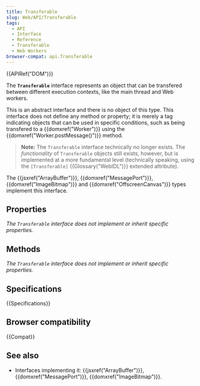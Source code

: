 ```yaml
---
title: Transferable
slug: Web/API/Transferable
tags:
  - API
  - Interface
  - Reference
  - Transferable
  - Web Workers
browser-compat: api.Transferable
---
```

{{APIRef("DOM")}}

The **`Transferable`** interface represents an object that can be transfered between different execution contexts, like the main thread and Web workers.

This is an abstract interface and there is no object of this type. This interface does not define any method or property; it is merely a tag indicating objects that can be used in specific conditions, such as being transfered to a {{domxref("Worker")}} using the {{domxref("Worker.postMessage()")}} method.

> **Note:** The `Transferable` interface technically no longer exists. The _functionality_ of `Transferable` objects still exists, however, but is implemented at a more fundamental level (technically speaking, using the `[Transferable]` {{Glossary("WebIDL")}} extended attribute).

The {{jsxref("ArrayBuffer")}}, {{domxref("MessagePort")}}, {{domxref("ImageBitmap")}} and {{domxref("OffscreenCanvas")}} types implement this interface.

## Properties

_The `Transferable` interface does not implement or inherit specific properties._

## Methods

_The `Transferable` interface does not implement or inherit specific properties._

## Specifications

{{Specifications}}

## Browser compatibility

{{Compat}}

## See also

- Interfaces implementing it: {{jsxref("ArrayBuffer")}}, {{domxref("MessagePort")}}, {{domxref("ImageBitmap")}}.
